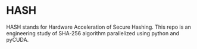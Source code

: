 # HASH

HASH stands for Hardware Acceleration of Secure Hashing. This repo is an engineering study of SHA-256 algorithm parallelized using python and pyCUDA.
